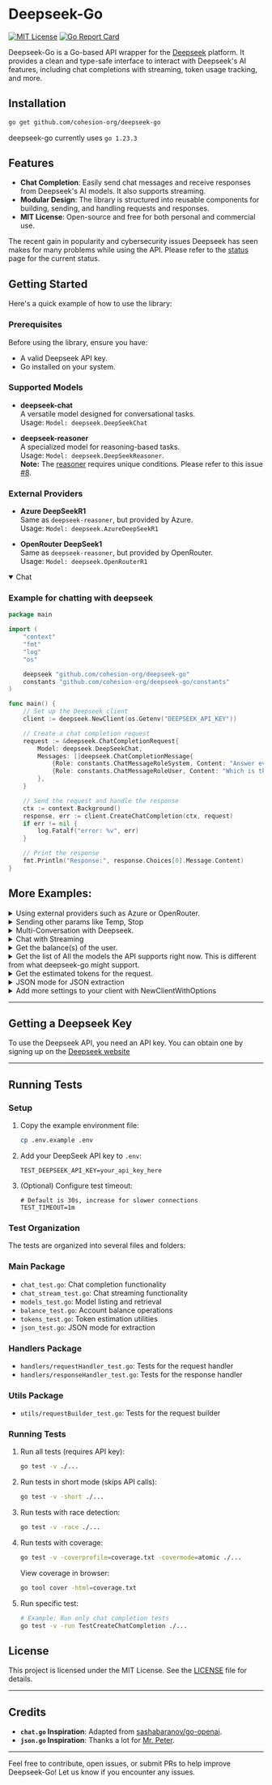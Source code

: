 # Deepseek-Go

[![MIT License](https://img.shields.io/badge/license-MIT-blue.svg)](LICENSE) 
[![Go Report Card](https://goreportcard.com/badge/github.com/cohesion-org/deepseek-go)](https://goreportcard.com/report/github.com/cohesion-org/deepseek-go)

Deepseek-Go is a Go-based API wrapper for the [Deepseek](https://deepseek.com) platform. It provides a clean and type-safe interface to interact with Deepseek's AI features, including chat completions with streaming, token usage tracking, and more.


## Installation

```sh
go get github.com/cohesion-org/deepseek-go
```
deepseek-go currently uses `go 1.23.3`

## Features

- **Chat Completion**: Easily send chat messages and receive responses from Deepseek's AI models. It also supports streaming.
- **Modular Design**: The library is structured into reusable components for building, sending, and handling requests and responses.
- **MIT License**: Open-source and free for both personal and commercial use.

The recent gain in popularity and cybersecurity issues Deepseek has seen makes for many problems while using the API. Please refer to the [status](https://status.deepseek.com/) page for the current status.

## Getting Started

Here's a quick example of how to use the library:

### Prerequisites

Before using the library, ensure you have:
- A valid Deepseek API key.
- Go installed on your system.

### Supported Models

- **deepseek-chat**  
  A versatile model designed for conversational tasks. <br/>
  Usage: `Model: deepseek.DeepSeekChat`

- **deepseek-reasoner**  
  A specialized model for reasoning-based tasks.  
  Usage: `Model: deepseek.DeepSeekReasoner`. <br/>
  **Note:** The [reasoner](https://api-docs.deepseek.com/guides/reasoning_model) requires unique conditions. Please refer to this issue [#8](https://github.com/cohesion-org/deepseek-go/issues/8). 

### External Providers
- **Azure DeepSeekR1**  
  Same as `deepseek-reasoner`, but provided by Azure. <br/>
  Usage: `Model: deepseek.AzureDeepSeekR1`

- **OpenRouter DeepSeek1** <br/>
  Same as `deepseek-reasoner`, but provided by OpenRouter. <br/>
  Usage: `Model: deepseek.OpenRouterR1`


<details open>
<summary> Chat </summary>

### Example for chatting with deepseek

```go
package main

import (
	"context"
	"fmt"
	"log"
	"os"

	deepseek "github.com/cohesion-org/deepseek-go"
	constants "github.com/cohesion-org/deepseek-go/constants"
)

func main() {
	// Set up the Deepseek client
    client := deepseek.NewClient(os.Getenv("DEEPSEEK_API_KEY"))

	// Create a chat completion request
	request := &deepseek.ChatCompletionRequest{
		Model: deepseek.DeepSeekChat,
		Messages: []deepseek.ChatCompletionMessage{
			{Role: constants.ChatMessageRoleSystem, Content: "Answer every question using slang."},
			{Role: constants.ChatMessageRoleUser, Content: "Which is the tallest mountain in the world?"},
		},
	}

	// Send the request and handle the response
	ctx := context.Background()
	response, err := client.CreateChatCompletion(ctx, request)
	if err != nil {
		log.Fatalf("error: %v", err)
	}

	// Print the response
	fmt.Println("Response:", response.Choices[0].Message.Content)
}
```
</details>

## More Examples:

<details>
<summary> Using external providers such as Azure or OpenRouter. </summary>

```go
package main

import (
	"context"
	"fmt"
	"log"
	"os"

	deepseek "github.com/cohesion-org/deepseek-go"
	constants "github.com/cohesion-org/deepseek-go/constants"
)

func main() {

	// Azure
	baseURL := "https://models.inference.ai.azure.com/"

	// OpenRouter
	// baseURL := "https://openrouter.ai/api/v1/"

	// Set up the Deepseek client
    client := deepseek.NewClient(os.Getenv("PROVIDER_API_KEY"), baseURL)

	// Create a chat completion request
	request := &deepseek.ChatCompletionRequest{
		Model: deepseek.AzureDeepSeekR1,
		// Model: deepseek.OpenRouterDeepSeekR1,
		Messages: []deepseek.ChatCompletionMessage{
			{Role: constants.ChatMessageRoleUser, Content: "Which is the tallest mountain in the world?"},
		},
	}

	// Send the request and handle the response
	ctx := context.Background()
	response, err := client.CreateChatCompletion(ctx, request)
	if err != nil {
		log.Fatalf("error: %v", err)
	}

	// Print the response
	fmt.Println("Response:", response.Choices[0].Message.Content)
}
```

Note: If you wish to use other providers that are not supported by us, you can simply extend the baseURL(as shown above), and pass the name of your model as a string to `Model` while creating the `ChatCompletionRequest`. This will work as long as the provider follows the same API structure as Azure or OpenRouter.


</details>

<details >
	<summary> Sending other params like Temp, Stop </summary>
	<strong> You just need to extend the ChatCompletionMessage with the supported parameters. </strong>

```go
	request := &deepseek.ChatCompletionRequest{
		Model: deepseek.DeepSeekChat,
		Messages: []deepseek.ChatCompletionMessage{
			{Role: constants.ChatMessageRoleUser, Content: "What is the meaning of deepseek"},
			{Role: constants.ChatMessageRoleSystem, Content: "Answer every question using slang"},
		},
		Temperature: 1.0,
		Stop:        []string{"yo", "hello"},
		ResponseFormat: &deepseek.ResponseFormat{
			Type: "text",
		},
	}
```

</details>

<details >
	<summary> Multi-Conversation with Deepseek. </summary>

```go
package deepseek_examples

import (
	"context"
	"log"

	deepseek "github.com/cohesion-org/deepseek-go"
	"github.com/cohesion-org/deepseek-go/constants"
)

func MultiChat() {
	client := deepseek.NewClient("DEEPSEEK_API_KEY")
	ctx := context.Background()

	messages := []deepseek.ChatCompletionMessage{{
		Role:    constants.ChatMessageRoleUser,
		Content: "Who is the president of the United States? One word response only.",
	}}

	// Round 1: First API call
	response1, err := client.CreateChatCompletion(ctx, &deepseek.ChatCompletionRequest{
		Model:    deepseek.DeepSeekChat,
		Messages: messages,
	})
	if err != nil {
		log.Fatalf("Round 1 failed: %v", err)
	}

	response1Message, err := deepseek.MapMessageToChatCompletionMessage(response1.Choices[0].Message)
	if err != nil {
		log.Fatalf("Mapping to message failed: %v", err)
	}
	messages = append(messages, response1Message)

	log.Printf("The messages after response 1 are: %v", messages)
	// Round 2: Second API call
	messages = append(messages, deepseek.ChatCompletionMessage{
		Role:    constants.ChatMessageRoleUser,
		Content: "Who was the one in the previous term.",
	})

	response2, err := client.CreateChatCompletion(ctx, &deepseek.ChatCompletionRequest{
		Model:    deepseek.DeepSeekChat,
		Messages: messages,
	})
	if err != nil {
		log.Fatalf("Round 2 failed: %v", err)
	}

	response2Message, err := deepseek.MapMessageToChatCompletionMessage(response2.Choices[0].Message)
	if err != nil {
		log.Fatalf("Mapping to message failed: %v", err)
	}
	messages = append(messages, response2Message)
	log.Printf("The messages after response 1 are: %v", messages)

}

```

</details>

<details>
<summary> Chat with Streaming </summary>

```go
package main

import (
	"context"
	"errors"
	"fmt"
	"io"
	"log"
	"os"

	deepseek "github.com/cohesion-org/deepseek-go"
	constants "github.com/cohesion-org/deepseek-go/constants"
)

func main() {
	client := deepseek.NewClient(os.Getenv("DEEPSEEK_API_KEY"))
	request := &deepseek.StreamChatCompletionRequest{
		Model: deepseek.DeepSeekChat,
		Messages: []deepseek.ChatCompletionMessage{
			{Role: constants.ChatMessageRoleUser, Content: "Just testing if the streaming feature is working or not!"},
		},
		Stream: true,
	}
	ctx := context.Background()

	stream, err := client.CreateChatCompletionStream(ctx, request)
	if err != nil {
		log.Fatalf("ChatCompletionStream error: %v", err)
	}
	var fullMessage string
	defer stream.Close()
	for {
		response, err := stream.Recv()
		if errors.Is(err, io.EOF) {
			fmt.Println("\nStream finished")
			break
		}
		if err != nil {
			fmt.Printf("\nStream error: %v\n", err)
			break
		}
		for _, choice := range response.Choices {
			fullMessage += choice.Delta.Content // Accumulate chunk content
			log.Println(choice.Delta.Content)
		}
	}
	log.Println("The full message is: ", fullMessage)
}
```
</details>

<details>
<summary> Get the balance(s) of the user. </summary>

```go
package main

import (
	"context"
	"log"
	"os"

	deepseek "github.com/cohesion-org/deepseek-go"
)

func main() {
	client := deepseek.NewClient(os.Getenv("DEEPSEEK_API_KEY"))
	ctx := context.Background()
	balance, err := deepseek.GetBalance(client, ctx)
	if err != nil {
		log.Fatalf("Error getting balance: %v", err)
	}

	if balance == nil {
		log.Fatalf("Balance is nil")
	}

	if len(balance.BalanceInfos) == 0 {
		log.Fatalf("No balance information returned")
	}
	log.Printf("%+v\n", balance)
}
```
</details>

<details>
<summary> Get the list of All the models the API supports right now. This is different from what deepseek-go might support. </summary>

```go
func ListModels() {
	client := deepseek.NewClient("DEEPSEEK_API_KEY")
	ctx := context.Background()
	models, err := deepseek.ListAllModels(client, ctx)
	if err != nil {
		t.Fatalf("Error listing models: %v", err)
	}
	fmt.Printf("\n%+v\n", models)
}
```
</details>

<details> 
<summary> Get the estimated tokens for the request. </summary>

This is adpated from [the  Deepseek's estimation](https://api-docs.deepseek.com/quick_start/token_usage).

```go
func Estimation() {
	client := deepseek.NewClient("DEEPSEEK_API_KEY"))
	request := &deepseek.ChatCompletionRequest{
		Model: deepseek.DeepSeekChat,
		Messages: []deepseek.ChatCompletionMessage{
			{Role: constants.ChatMessageRoleSystem, Content: "Just respond with the time it might take you to complete this request."},
			{Role: constants.ChatMessageRoleUser, Content: "The text to evaluate the time is: Who is the greatest singer in the world?"},
		},
	}
	ctx := context.Background()

	tokens := deepseek.EstimateTokensFromMessages(request)
	fmt.Println("Estimated tokens for the request is: ", tokens.EstimatedTokens)
	response, err := client.CreateChatCompletion(ctx, request)

	if err != nil {
		log.Fatalf("error: %v", err)
	}
	
	fmt.Println("Response:", response.Choices[0].Message.Content, "\nActual Tokens Used:", response.Usage.PromptTokens)
}

```

</details>

<details> 

<summary> JSON mode for JSON extraction</summary>

```go
package main

import (
	"context"
	"fmt"
	"log"
	"os"

	"github.com/cohesion-org/deepseek-go"
	"github.com/cohesion-org/deepseek-go/constants"
)

func JsonMode() {
	// Book represents a book in a library
	type Book struct {
		ISBN            string `json:"isbn"`
		Title           string `json:"title"`
		Author          string `json:"author"`
		Genre           string `json:"genre"`
		PublicationYear int    `json:"publication_year"`
		Available       bool   `json:"available"`
	}

	type Books struct {
		Books []Book `json:"books"`
	}
	// Creating a new client using OpenRouter; you can use your own API key and endpoint.
	client := deepseek.NewClient(
		os.Getenv("OPENROUTER_API_KEY"),
		"https://openrouter.ai/api/v1/",
	)
	ctx := context.Background()

	prompt := `Provide book details in JSON format. Generate 10 JSON objects. 
	Please provide the JSON in the following format: { "books": [...] }
	Example: {"isbn": "978-0321765723", "title": "The Lord of the Rings", "author": "J.R.R. Tolkien", "genre": "Fantasy", "publication_year": 1954, "available": true}`

	resp, err := client.CreateChatCompletion(ctx, &deepseek.ChatCompletionRequest{
		Model: "mistralai/codestral-2501", // Or another suitable model
		Messages: []deepseek.ChatCompletionMessage{
			{Role: constants.ChatMessageRoleUser, Content: prompt},
		},
		JSONMode: true,
	})
	if err != nil {
		log.Fatalf("Failed to create chat completion: %v", err)
	}
	if resp == nil || len(resp.Choices) == 0 {
		log.Fatal("No response or choices found")
	}

	log.Printf("Response: %s", resp.Choices[0].Message.Content)

	extractor := deepseek.NewJSONExtractor(nil)
	var books Books
	if err := extractor.ExtractJSON(resp, &books); err != nil {
		log.Fatal(err)
	}

	fmt.Printf("\n\nExtracted Books: %+v\n\n", books)

	// Basic validation to check if we got some books
	if len(books.Books) == 0 {
		log.Print("No books were extracted from the JSON response")
	} else {
		fmt.Println("Successfully extracted", len(books.Books), "books.")
	}

}
```
You can see more examples inside the examples folder.

</details>

<details> <summary> Add more settings to your client with NewClientWithOptions </summary>

```go
package main

import (
    "fmt"
    "log"
    "time"
    "github.com/cohesion-org/deepseek-go"
)

func main() {
    client, err := deepseek.NewClientWithOptions("your-api-key",
        deepseek.WithBaseURL("https://custom-api.com/"),
        deepseek.WithTimeout(10*time.Second),
    )
    if err != nil {
        log.Fatalf("Error creating client: %v", err)
    }

    fmt.Printf("Client initialized with BaseURL: %s and Timeout: %v\n", client.BaseURL, client.Timeout)
}
 ```
See the examples folder for more information.
</details>

---
## Getting a Deepseek Key

To use the Deepseek API, you need an API key. You can obtain one by signing up on the [Deepseek website](https://platform.deepseek.com/api_keys)

---

## Running Tests

### Setup

1. Copy the example environment file:
   ```bash
   cp .env.example .env
   ```

2. Add your DeepSeek API key to `.env`:
   ```
   TEST_DEEPSEEK_API_KEY=your_api_key_here
   ```

3. (Optional) Configure test timeout:
   ```
   # Default is 30s, increase for slower connections
   TEST_TIMEOUT=1m
   ```

### Test Organization

The tests are organized into several files and folders:

### Main Package
<!-- - `client_test.go`: Client configuration and error handling -->
- `chat_test.go`: Chat completion functionality 
- `chat_stream_test.go`: Chat streaming functionality
- `models_test.go`: Model listing and retrieval
- `balance_test.go`: Account balance operations
- `tokens_test.go`: Token estimation utilities
- `json_test.go`: JSON mode for extraction
<!-- - `errors_test.go`: Tests the error handler -->
### Handlers Package
- `handlers/requestHandler_test.go`: Tests for the request handler
- `handlers/responseHandler_test.go`: Tests for the response handler

### Utils Package
- `utils/requestBuilder_test.go`: Tests for the request builder

### Running Tests

1. Run all tests (requires API key):
   ```bash
   go test -v ./...
   ```

2. Run tests in short mode (skips API calls):
   ```bash
   go test -v -short ./...
   ```

3. Run tests with race detection:
   ```bash
   go test -v -race ./...
   ```

4. Run tests with coverage:
   ```bash
   go test -v -coverprofile=coverage.txt -covermode=atomic ./...
   ```

   View coverage in browser:
   ```bash
   go tool cover -html=coverage.txt
   ```

5. Run specific test:
   ```bash
   # Example: Run only chat completion tests
   go test -v -run TestCreateChatCompletion ./...
   ```
## License

This project is licensed under the MIT License. See the [LICENSE](LICENSE) file for details.

---

## Credits
- **`chat.go` Inspiration**: Adapted from [sashabaranov/go-openai](https://github.com/sashabaranov/go-openai/tree/master).
- **`json.go` Inspiration**: Thanks a lot for [Mr. Peter](https://github.com/peterlodri92).

---

Feel free to contribute, open issues, or submit PRs to help improve Deepseek-Go! Let us know if you encounter any issues.
